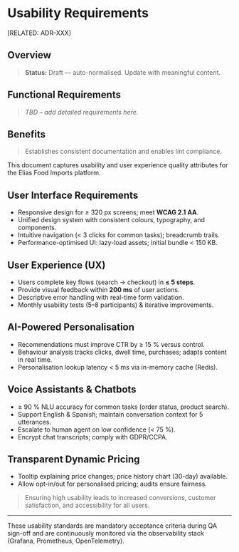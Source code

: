 # Usability Requirements

[RELATED: ADR-XXX]

## Overview

> **Status:** Draft — auto-normalised. Update with meaningful content.

## Functional Requirements

> _TBD – add detailed requirements here._

## Benefits

> Establishes consistent documentation and enables lint compliance.



This document captures usability and user experience quality attributes for the Elias Food Imports platform.



## User Interface Requirements

- Responsive design for ≥ 320 px screens; meet **WCAG 2.1 AA**.
- Unified design system with consistent colours, typography, and components.
- Intuitive navigation (< 3 clicks for common tasks); breadcrumb trails.
- Performance-optimised UI: lazy-load assets; initial bundle < 150 KB.

## User Experience (UX)

- Users complete key flows (search → checkout) in **≤ 5 steps**.
- Provide visual feedback within **200 ms** of user actions.
- Descriptive error handling with real-time form validation.
- Monthly usability tests (5–8 participants) & iterative improvements.

## AI-Powered Personalisation

- Recommendations must improve CTR by ≥ 15 % versus control.
- Behaviour analysis tracks clicks, dwell time, purchases; adapts content in real time.
- Personalisation lookup latency < 5 ms via in-memory cache (Redis).

## Voice Assistants & Chatbots

- ≥ 90 % NLU accuracy for common tasks (order status, product search).
- Support English & Spanish; maintain conversation context for 5 utterances.
- Escalate to human agent on low confidence (< 75 %).
- Encrypt chat transcripts; comply with GDPR/CCPA.

## Transparent Dynamic Pricing

- Tooltip explaining price changes; price history chart (30-day) available.
- Allow opt-in/out for personalised pricing; audits ensure fairness.


> Ensuring high usability leads to increased conversions, customer satisfaction, and accessibility for all users.

---

These usability standards are mandatory acceptance criteria during QA sign-off and are continuously monitored via the observability stack (Grafana, Prometheus, OpenTelemetry).
